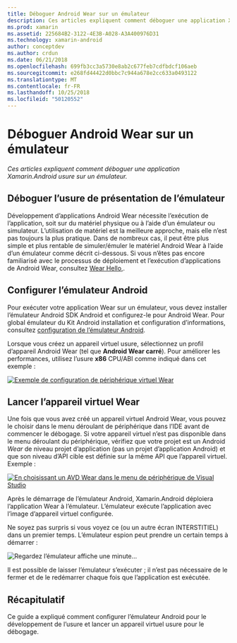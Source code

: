 ```yaml
---
title: Déboguer Android Wear sur un émulateur
description: Ces articles expliquent comment déboguer une application Xamarin.Android usure sur un émulateur.
ms.prod: xamarin
ms.assetid: 225684B2-3122-4E3B-A028-A3A400976D31
ms.technology: xamarin-android
author: conceptdev
ms.author: crdun
ms.date: 06/21/2018
ms.openlocfilehash: 699fb3cc3a5730e8ab2c677feb7cdfbdcf106aeb
ms.sourcegitcommit: e268fd44422d0bbc7c944a678e2cc633a0493122
ms.translationtype: MT
ms.contentlocale: fr-FR
ms.lasthandoff: 10/25/2018
ms.locfileid: "50120552"
---
```

# <a name="debug-android-wear-on-an-emulator"></a>Déboguer Android Wear sur un émulateur

_Ces articles expliquent comment déboguer une application Xamarin.Android usure sur un émulateur._

## <a name="debug-wear-on-emulator-overview"></a>Déboguer l’usure de présentation de l’émulateur

Développement d’applications Android Wear nécessite l’exécution de l’application, soit sur du matériel physique ou à l’aide d’un émulateur ou simulateur. L’utilisation de matériel est la meilleure approche, mais elle n’est pas toujours la plus pratique. Dans de nombreux cas, il peut être plus simple et plus rentable de simuler/émuler le matériel Android Wear à l’aide d’un émulateur comme décrit ci-dessous. Si vous n’êtes pas encore familiarisé avec le processus de déploiement et l’exécution d’applications de Android Wear, consultez [Wear Hello,](~/android/wear/get-started/hello-wear.md).

## <a name="configure-the-android-emulator"></a>Configurer l’émulateur Android

Pour exécuter votre application Wear sur un émulateur, vous devez installer l’émulateur Android SDK Android et configurez-le pour Android Wear. Pour global émulateur du Kit Android installation et configuration d’informations, consultez [configuration de l’émulateur Android](~/android/get-started/installation/android-emulator/index.md).

Lorsque vous créez un appareil virtuel usure, sélectionnez un profil d’appareil Android Wear (tel que **Android Wear carré**). Pour améliorer les performances, utilisez l’usure **x86** CPU/ABI comme indiqué dans cet exemple :

[![Exemple de configuration de périphérique virtuel Wear](debug-on-emulator-images/01-wear-avd-example-sml.png)](debug-on-emulator-images/01-wear-avd-example.png#lightbox)


## <a name="launch-the-wear-virtual-device"></a>Lancer l’appareil virtuel Wear 

Une fois que vous avez créé un appareil virtuel Android Wear, vous pouvez le choisir dans le menu déroulant de périphérique dans l’IDE avant de commencer le débogage. Si votre appareil virtuel n’est pas disponible dans le menu déroulant du périphérique, vérifiez que votre projet est un Android *Wear* de niveau projet d’application (pas un projet d’application Android) et que son niveau d’API cible est définie sur la même API que l’appareil virtuel. Exemple :

[![En choisissant un AVD Wear dans le menu de périphérique de Visual Studio](debug-on-emulator-images/vs/choose-wear-sim.png)](debug-on-emulator-images/vs/choose-wear-sim.png#lightbox)

Après le démarrage de l’émulateur Android, Xamarin.Android déploiera l’application Wear à l’émulateur. L’émulateur exécute l’application avec l’image d’appareil virtuel configurée.

Ne soyez pas surpris si vous voyez ce (ou un autre écran INTERSTITIEL) dans un premier temps. L’émulateur espion peut prendre un certain temps à démarrer : 

![Regardez l’émulateur affiche une minute...](debug-on-emulator-images/please-wait.png)

Il est possible de laisser l’émulateur s’exécuter ; il n’est pas nécessaire de le fermer et de le redémarrer chaque fois que l’application est exécutée.

 
## <a name="summary"></a>Récapitulatif
 
Ce guide a expliqué comment configurer l’émulateur Android pour le développement de l’usure et lancer un appareil virtuel usure pour le débogage.
